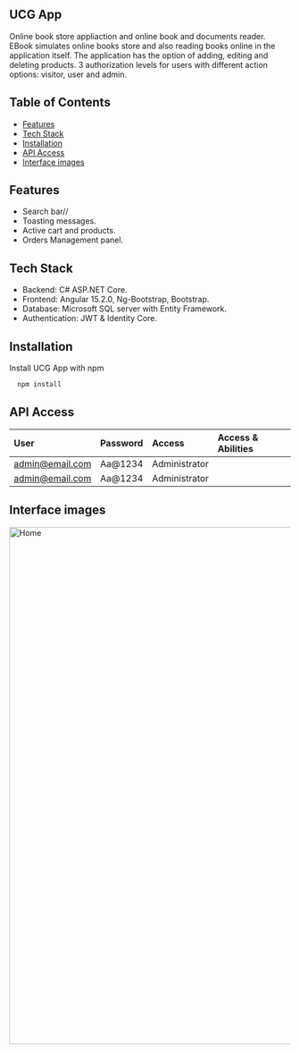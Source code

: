 ## UCG App
Online book store appliaction and online book and documents reader.
EBook simulates online books store and also reading books online in the application itself.
The application has the option of adding, editing and deleting products. 3 authorization levels for users with different action options: visitor, user and admin.


## Table of Contents
- [Features](#features)
- [Tech Stack](#tech-stack)
- [Installation](#installation)
- [API Access](#api-access)
- [Interface images](#interface-images)

## Features
- Search bar//
- Toasting messages.
- Active cart and products.
- Orders Management panel.


## Tech Stack
- Backend: C# ASP.NET Core.
- Frontend: Angular 15.2.0, Ng-Bootstrap, Bootstrap.
- Database: Microsoft SQL server with Entity Framework.
- Authentication: JWT & Identity Core.


## Installation

Install UCG App with npm

```bash
  npm install
```


## API Access
| User              | Password                   | Access       |  Access & Abilities           |        
| :---------------  | :------------------------- | :----------- | :-----------
| admin@email.com   | Aa@1234                    | Administrator|    |
| admin@email.com   | Aa@1234                    | Administrator|    |

## Interface images
<img width="925" alt="Home" src="https://github.com/OrtalNaaman/MyStore/assets/97459646/3eb1e360-9496-4a19-83d3-eb0010867db8">


